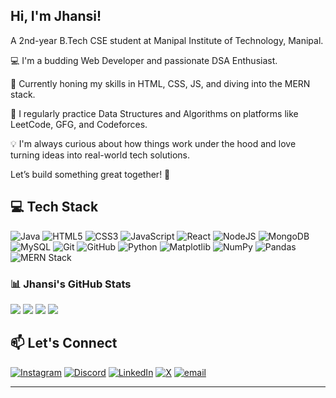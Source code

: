 ## Hi, I'm Jhansi!

A 2nd-year B.Tech CSE student at Manipal Institute of Technology, Manipal.

💻 I'm a budding Web Developer and passionate DSA Enthusiast.

🚀 Currently honing my skills in HTML, CSS, JS, and diving into the MERN stack.

🧠 I regularly practice Data Structures and Algorithms on platforms like LeetCode, GFG, and Codeforces.

💡 I'm always curious about how things work under the hood and love turning ideas into real-world tech solutions.

Let’s build something great together! 💫





## 💻 Tech Stack
![Java](https://img.shields.io/badge/java-%23ED8B00.svg?style=for-the-badge&logo=openjdk&logoColor=white)
![HTML5](https://img.shields.io/badge/html5-%23E34F26.svg?style=for-the-badge&logo=html5&logoColor=white)
![CSS3](https://img.shields.io/badge/css3-%231572B6.svg?style=for-the-badge&logo=css3&logoColor=white)
![JavaScript](https://img.shields.io/badge/javascript-%23323330.svg?style=for-the-badge&logo=javascript&logoColor=%23F7DF1E)
![React](https://img.shields.io/badge/react-%2320232a.svg?style=for-the-badge&logo=react&logoColor=%2361DAFB)
![NodeJS](https://img.shields.io/badge/node.js-6DA55F?style=for-the-badge&logo=node.js&logoColor=white)
![MongoDB](https://img.shields.io/badge/MongoDB-%234ea94b.svg?style=for-the-badge&logo=mongodb&logoColor=white)
![MySQL](https://img.shields.io/badge/mysql-4479A1.svg?style=for-the-badge&logo=mysql&logoColor=white)
![Git](https://img.shields.io/badge/git-%23F05033.svg?style=for-the-badge&logo=git&logoColor=white)
![GitHub](https://img.shields.io/badge/github-%23121011.svg?style=for-the-badge&logo=github&logoColor=white)
![Python](https://img.shields.io/badge/python-3670A0?style=for-the-badge&logo=python&logoColor=ffdd54)
![Matplotlib](https://img.shields.io/badge/Matplotlib-%23ffffff.svg?style=for-the-badge&logo=Matplotlib&logoColor=black)
![NumPy](https://img.shields.io/badge/numpy-%23013243.svg?style=for-the-badge&logo=numpy&logoColor=white)
![Pandas](https://img.shields.io/badge/pandas-%23150458.svg?style=for-the-badge&logo=pandas&logoColor=white)
![MERN Stack](https://img.shields.io/badge/MERN_STACK-%23026e00.svg?style=for-the-badge&logo=react&logoColor=white)






### 📊 Jhansi's GitHub Stats
![](http://github-profile-summary-cards.vercel.app/api/cards/profile-details?username=code-jhansi&theme=algolia)
![](http://github-profile-summary-cards.vercel.app/api/cards/most-commit-language?username=code-jhansi&theme=algolia)
![](https://nirzak-streak-stats.vercel.app/?user=code-jhansi&theme=algolia&hide_border=false)
![](https://github-readme-stats.vercel.app/api/top-langs/?username=code-jhansi&theme=algolia&hide_border=false&include_all_commits=false&count_private=false&layout=compact)

## 📫 Let's Connect

[![Instagram](https://img.shields.io/badge/Instagram-%23E4405F.svg?logo=Instagram&logoColor=white)](https://instagram.com/jhannsi.g)
[![Discord](https://img.shields.io/badge/Discord-%237289DA.svg?logo=discord&logoColor=white)](https://discord.com/users/1394246315747049525)
[![LinkedIn](https://img.shields.io/badge/LinkedIn-%230077B5.svg?logo=linkedin&logoColor=white)](https://linkedin.com/in/Jhansi-gummanampati)
[![X](https://img.shields.io/badge/X-black.svg?logo=X&logoColor=white)](https://x.com/jhansi_06)
[![email](https://img.shields.io/badge/Email-D14836?logo=gmail&logoColor=white)](mailto:jhansigummanampati@gmail.com)

---


